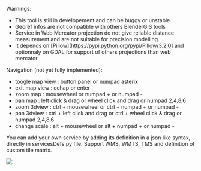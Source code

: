 
Warnings:
- This tool is still in developement and can be buggy or unstable
- Georef infos are not compatible with others BlenderGIS tools
- Service in Web Mercator projection do not give reliable distance measurement and are not suitable for precision modelling.
- It depends on [Pillow](https://pypi.python.org/pypi/Pillow/3.2.0] and optionnaly on GDAL for support of others projections than web mercator.


Navigation (not yet fully implemented):
- toogle map view : button panel or numpad asterix
- exit map view : echap or enter
- zoom map : mousewheel or numpad + or numpad -
- pan map : left click & drag or wheel click and drag or numpad 2,4,8,6
- zoom 3dview : ctrl + mousewheel or ctrl + numpad + or numpad -
- pan 3dview : ctrl + left click and drag or ctrl + wheel click & drag or numpad 2,4,8,6
- change scale : alt + mousewheel or alt + numpad + or numpad -


You can add your own service by adding its definition in a json like syntax, directly in servicesDefs.py file. Support WMS, WMTS, TMS and definition of custom tile matrix.


![](https://raw.githubusercontent.com/wiki/domlysz/blenderGIS/images/basemaps_demo.gif)
